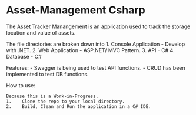 # Asset-Management Csharp

The Asset Tracker Manangement is an application used to track the storage location and value of assets.

The file directories are broken down into 
    1. Console Application    - Develop with .NET.
    2. Web Application        - ASP.NET/ MVC Pattern.
    3. API                    - C#
    4. Database               - C# 

Features:
    - Swagger is being used to test API functions. 
        - CRUD has been implemented to test DB functions.

How to use:

    Because this is a Work-in-Progress.
    1.    Clone the repo to your local directory.
    2.    Build, Clean and Run the application in a C# IDE.

